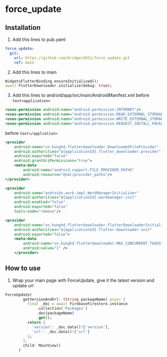 # force_update
 
## Installation
1. Add this lines to pub.yaml
```yaml
force_update:
  git:
    url: https://github.com/bridges2021/force_update.git
    ref: main
```
2. Add this lines to main
```dart
WidgetsFlutterBinding.ensureInitialized();
await FlutterDownloader.initialize(debug: true);
```
3. Add this lines to android/app/src/main/AndroidManifest.xml before ```text<application>```
```xml
<uses-permission android:name="android.permission.INTERNET"/>
<uses-permission android:name="android.permission.READ_EXTERNAL_STORAGE"/>
<uses-permission android:name="android.permission.WRITE_EXTERNAL_STORAGE"/>
<uses-permission android:name="android.permission.REQUEST_INSTALL_PACKAGES" />
```
before ```text</applcation>```
```xml
<provider
    android:name="vn.hunghd.flutterdownloader.DownloadedFileProvider"
    android:authorities="${applicationId}.flutter_downloader.provider"
    android:exported="false"
    android:grantUriPermissions="true">
    <meta-data
        android:name="android.support.FILE_PROVIDER_PATHS"
        android:resource="@xml/provider_paths"/>
</provider>

<provider
    android:name="androidx.work.impl.WorkManagerInitializer"
    android:authorities="${applicationId}.workmanager-init"
    android:enabled="false"
    android:exported="false"
    tools:node="remove"/>

<provider
    android:name="vn.hunghd.flutterdownloader.FlutterDownloaderInitializer"
    android:authorities="${applicationId}.flutter-downloader-init"
    android:exported="false">
    <meta-data
        android:name="vn.hunghd.flutterdownloader.MAX_CONCURRENT_TASKS"
        android:value="1" />
    </provider>
```
## How to use
1. Wrap your main page with ForceUpdate, give it the latest version and update url
```dart
ForceUpdate(
        getVersionAndUrl: (String packageName) async {
          final _doc = await FirebaseFirestore.instance
              .collection('Packages')
              .doc(packageName)
              .get();
          return {
            'version': _doc.data()!['version'],
            'url': _doc.data()!['url']
          };
        },
        child: MainView()
      )
```
